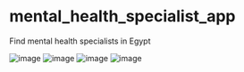 # mental_health_specialist_app

Find mental health specialists in Egypt

![image](https://user-images.githubusercontent.com/107307793/204107807-870ee4e0-81c2-4c04-86fc-a6271f71e47c.png)
![image](https://user-images.githubusercontent.com/107307793/204107810-3b18d1da-7892-4617-8b2a-1b9ea30224a7.png)
![image](https://user-images.githubusercontent.com/107307793/204107812-a300f9e9-fe1e-41e9-a509-86d875ed2cd0.png)
![image](https://user-images.githubusercontent.com/107307793/204107813-5bf2c6e4-3793-4f94-8197-38af7ea38027.png)
